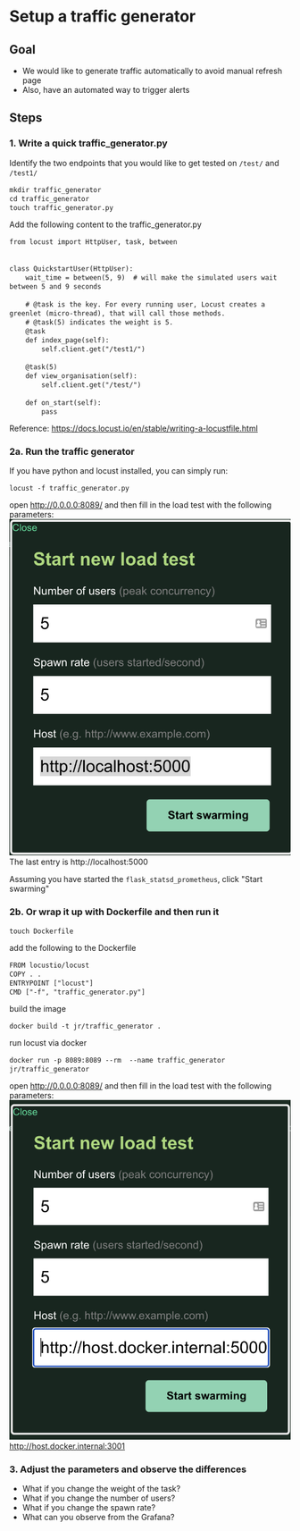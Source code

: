 # Setup a traffic generator

## Goal 
* We would like to generate traffic automatically to avoid manual refresh page
* Also, have an automated way to trigger alerts

## Steps

### 1. Write a quick traffic_generator.py
Identify the two endpoints that you would like to get tested on 
`/test/` and `/test1/`
```
mkdir traffic_generator
cd traffic_generator
touch traffic_generator.py
```
Add the following content to the traffic_generator.py
```
from locust import HttpUser, task, between


class QuickstartUser(HttpUser):
    wait_time = between(5, 9)  # will make the simulated users wait between 5 and 9 seconds

    # @task is the key. For every running user, Locust creates a greenlet (micro-thread), that will call those methods.
    # @task(5) indicates the weight is 5.
    @task
    def index_page(self):
        self.client.get("/test1/")

    @task(5)
    def view_organisation(self):
        self.client.get("/test/")

    def on_start(self):
        pass
```
Reference: https://docs.locust.io/en/stable/writing-a-locustfile.html

### 2a. Run the traffic generator
If you have python and locust installed, you can simply run: 
```
locust -f traffic_generator.py
```
open http://0.0.0.0:8089/ and then fill in the load test with the following parameters:
![Alt text](../images/run_locust_locally.png?raw=true)
The last entry is http://localhost:5000

Assuming you have started the `flask_statsd_prometheus`, click "Start swarming"



### 2b. Or wrap it up with Dockerfile and then run it
```
touch Dockerfile
```
add the following to the Dockerfile
```
FROM locustio/locust
COPY . .
ENTRYPOINT ["locust"]
CMD ["-f", "traffic_generator.py"]
```
build the image
```
docker build -t jr/traffic_generator . 
```
run locust via docker
```
docker run -p 8089:8089 --rm  --name traffic_generator jr/traffic_generator
```
open http://0.0.0.0:8089/ and then fill in the load test with the following parameters:
![Alt text](../images/run_locust_via_docker.png?raw=true)
http://host.docker.internal:3001

### 3. Adjust the parameters and observe the differences
* What if you change the weight of the task?
* What if you change the number of users?
* What if you change the spawn rate?
* What can you observe from the Grafana?